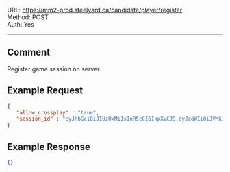 URL: https://mm2-prod.steelyard.ca/candidate/player/register \
Method: POST \
Auth: Yes

---

## Comment
Register game session on server.

## Example Request
```json
{
   "allow_crossplay" : "true",
   "session_id" : "eyJhbGciOiJIUzUxMiIsInR5cCI6IkpXVCJ9.eyJzdWIiOiJVMkJMV1ZUREhaR1dMQktLTFkyUUc2VVg0SSIsImlzcyI6ImdhbWVfc2Vzc2lvbl9hcGkiLCJpYXQiOjE3NDU2NTI5ODgsInNlc3Npb24tdXVpZCI6ImRkOTY2M2Y2NmRiZjRmYTU4ZDY0MWFhMDA3ZmNjMWNmIiwiZGlzcGxheV9uYW1lIjoiQmxcdTAwZmN0ZW5kZSBCbFx1MDBmY3RlIiwicGxhdGZvcm0iOiJ3aW4ifQ.ZRvquPi7cwAaUgb_QiOmwDBpKdKXGBIspgVx-RaNu7gTw00KqcGoBBCMjUBvbPBuKK7QH8AMevJK-MBpjZx_kA"
}
```

## Example Response
```json
{}
```